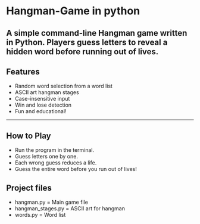 # Hangman-Game in python 
A simple command-line Hangman game written in Python. 
Players guess letters to reveal a hidden word before running out of lives.
---

## Features
- Random word selection from a word list
- ASCII art hangman stages
- Case-insensitive input
- Win and lose detection
- Fun and educational!
---


## How to Play
- Run the program in the terminal.
- Guess letters one by one.
- Each wrong guess reduces a life.
- Guess the entire word before you run out of lives!

## Project files  
- hangman.py = Main game file
- hangman_stages.py = ASCII art for hangman
- words.py = Word list 
